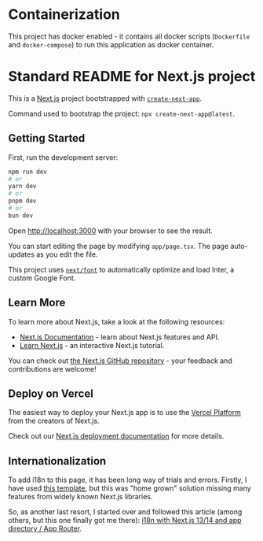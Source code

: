 # Containerization

This project has docker enabled - it contains all docker scripts (`Dockerfile` and `docker-compose`) to run this application as docker container.

# Standard README for Next.js project

This is a [Next.js](https://nextjs.org/) project bootstrapped with [`create-next-app`](https://github.com/vercel/next.js/tree/canary/packages/create-next-app).

Command used to bootstrap the project: `npx create-next-app@latest`.

## Getting Started

First, run the development server:

```bash
npm run dev
# or
yarn dev
# or
pnpm dev
# or
bun dev
```

Open [http://localhost:3000](http://localhost:3000) with your browser to see the result.

You can start editing the page by modifying `app/page.tsx`. The page auto-updates as you edit the file.

This project uses [`next/font`](https://nextjs.org/docs/basic-features/font-optimization) to automatically optimize and load Inter, a custom Google Font.

## Learn More

To learn more about Next.js, take a look at the following resources:

-   [Next.js Documentation](https://nextjs.org/docs) - learn about Next.js features and API.
-   [Learn Next.js](https://nextjs.org/learn) - an interactive Next.js tutorial.

You can check out [the Next.js GitHub repository](https://github.com/vercel/next.js/) - your feedback and contributions are welcome!

## Deploy on Vercel

The easiest way to deploy your Next.js app is to use the [Vercel Platform](https://vercel.com/new?utm_medium=default-template&filter=next.js&utm_source=create-next-app&utm_campaign=create-next-app-readme) from the creators of Next.js.

Check out our [Next.js deployment documentation](https://nextjs.org/docs/deployment) for more details.

## Internationalization

To add i18n to this page, it has been long way of trials and errors. Firstly, I have used [this template](https://github.com/lauriahlfors/nextjs14-i18n.git), but this was "home grown" solution missing many features from widely known Next.js libraries.

So, as another last resort, I started over and followed this article (among others, but this one finally got me there): [i18n with Next.js 13/14 and app directory / App Router](https://locize.com/blog/next-app-dir-i18n/).
